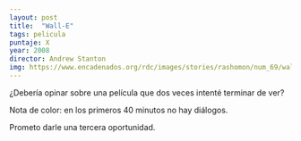 ```yaml
---
layout: post
title:  "Wall-E"
tags: pelicula
puntaje: X
year: 2008
director: Andrew Stanton
img: https://www.encadenados.org/rdc/images/stories/rashomon/num_69/wall-e107.jpg
---
```


¿Debería opinar sobre una película que dos veces intenté terminar de ver?

Nota de color: en los primeros 40 minutos no hay diálogos.

Prometo darle una tercera oportunidad.